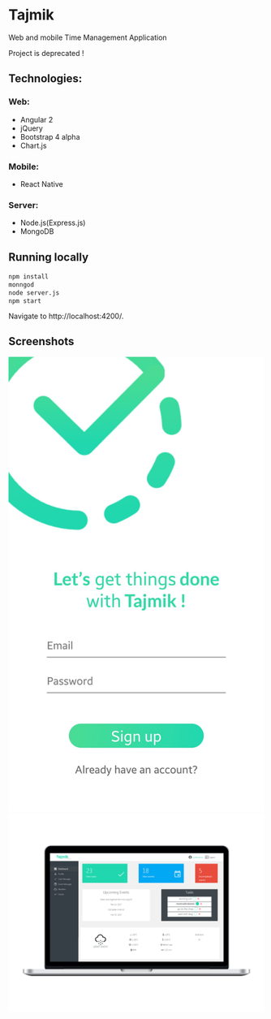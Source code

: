 # Tajmik

Web and mobile Time Management Application

Project is deprecated !

## Technologies:
### Web:
 * Angular 2 
 * jQuery
 * Bootstrap 4 alpha
 * Chart.js
 
### Mobile:
 * React Native
 
### Server:
 * Node.js(Express.js)
 * MongoDB

## Running locally
```console
npm install
monngod
node server.js
npm start
```
Navigate to http://localhost:4200/.

## Screenshots 

![Screenshot-mobile](./images/tajmik-mobile.jpg)
![Screenshot-desktop](./images/laptop.png)